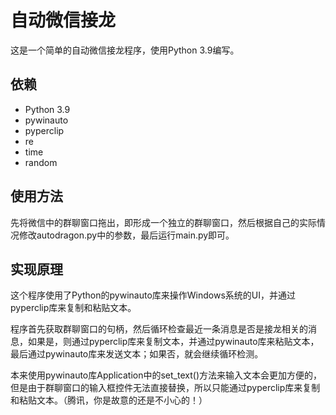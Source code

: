 # 自动微信接龙  

这是一个简单的自动微信接龙程序，使用Python 3.9编写。  

## 依赖  

- Python 3.9  
- pywinauto
- pyperclip
- re
- time
- random

## 使用方法  

先将微信中的群聊窗口拖出，即形成一个独立的群聊窗口，然后根据自己的实际情况修改autodragon.py中的参数，最后运行main.py即可。  

## 实现原理

这个程序使用了Python的pywinauto库来操作Windows系统的UI，并通过pyperclip库来复制和粘贴文本。  

程序首先获取群聊窗口的句柄，然后循环检查最近一条消息是否是接龙相关的消息，如果是，则通过pyperclip库来复制文本，并通过pywinauto库来粘贴文本，最后通过pywinauto库来发送文本；如果否，就会继续循环检测。  

本来使用pywinauto库Application中的set_text()方法来输入文本会更加方便的，但是由于群聊窗口的输入框控件无法直接替换，所以只能通过pyperclip库来复制和粘贴文本。（腾讯，你是故意的还是不小心的！）  
